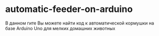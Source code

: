 # automatic-feeder-on-arduino

В данном гите Вы можете найти код к автоматической кормушки на базе Arduino Uno для мелких домашних животных

